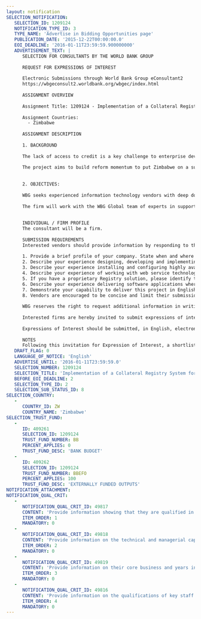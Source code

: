 ```yaml
---
layout: notification
SELECTION_NOTIFICATION: 
   SELECTION_ID: 1209124
   NOTIFICATION_TYPE_ID: 3
   TYPE_NAME: 'Advertise in Bidding Opportunities page'
   PUBLICATION_DATE: '2015-12-22T00:00:00.0'
   EOI_DEADLINE: '2016-01-11T23:59:59.900000000'
   ADVERTISEMENT_TEXT: |
      SELECTION FOR CONSULTANTS BY THE WORLD BANK GROUP
      
      REQUEST FOR EXPRESSIONS OF INTEREST
      
      Electronic Submissions through World Bank Group eConsultant2
      https://wbgeconsult2.worldbank.org/wbgec/index.html
      
      ASSIGNMENT OVERVIEW
      
      Assignment Title: 1209124 - Implementation of a Collateral Registry System for Reserve Bank of Zimbabwe
      
      Assignment Countries:
        - Zimbabwe
      
      ASSIGNMENT DESCRIPTION
      
      1. BACKGROUND
      
      The lack of access to credit is a key challenge to enterprise development in Zimbabwe. Upon request of the Reserve Bank of Zimbabwe (RBZ), the World Bank Group (WBG) has agreed to provide technical assistance to the RBZ in her efforts at improving access to finance for micro, small and medium enterprises (MSMEs)under the umbrella of the Zimbabwe Investment Climate Program(The project). 
      
      The project aims to build reform momentum to put Zimbabwe on a sustainable investment climate reform track. It will support the Government of Zimbabwe to design and implement policy, institutional, legal and regulatory reforms to create an enabling environment for the private sector, especially SMEs. It will support, among other activities, the development and establishment of a modern Secured Transaction Collateral Registry. This system will be centralized, electronic and it will allow the registration of security interests in movable property based on international best practices. 
      
      
      2. OBJECTIVES: 
      
      WBG seeks experienced information technology vendors with deep domain expertise and experience in designing, developing and implementing a secured transactions registry system or Personal Property Registry Systems. Of particular importance is the firms experience working in emerging market countries, especially in Africa, implementing similar types of Registry systems. 
      
      The firm will work with the WBG Global team of experts in supporting the Reserve Bank of Zimbabwe in the design, development and implementation of a Collateral Registry system. The successful firm will be reporting to the RBZ and the WBG global specialist during the design, development and implementation of this system. The firm must demonstrate tangible qualifications in: (1) project and client relationship management; (2) solid understanding of international best practice secured transactions regulatory and institutional frameworks; (3) business and technical requirements gathering; (4) design, development and implementation of notice based, web enabled personal property registry systems; and (5) implementation of training programs for internal and external users of the Registry system. 
      
      
      INDIVIDUAL / FIRM PROFILE
      The consultant will be a firm. 
      
      SUBMISSION REQUIREMENTS
      Interested vendors should provide information by responding to the following below:
      
      1. Provide a brief profile of your company. State when and where you are incorporated, the number of employees, annual revenues, core expertise, experience working in Africa, experience working with an International Organization, Government and Non-governmental agencies;
      2. Describe your experience designing, developing and implementing secured transaction registry systems;
      3. Describe your experience installing and configuring highly available infrastructure solutions that include network, application and database server systems, specifically to support personal property registry systems;
      4. Describe your experience of working with web service technologies, in particular open source technologies;
      5. If you have a proprietary Registry solution, please identify that in your proposal response;
      6. Describe your experience delivering software applications where the hardware was procured under a separate contract;
      7. Demonstrate your capability to deliver this project in English;
      8. Vendors are encouraged to be concise and limit their submission to no more than 25 pages. Responses must be submitted in English. Please do not include any financial cost or information. 
      
      WBG reserves the right to request additional information in writing concerning the content and/or any ambiguities in the responses received as a result of this REOI. Responses to the REOI are for information purposes only and may be used in the formulation of a subsequent solicitation document.
      
      Interested firms are hereby invited to submit expressions of interest.
      
      Expressions of Interest should be submitted, in English, electronically through World Bank Group eTendering (https://wbgeconsult2.worldbank.org/wbgec/index.html)
      
      NOTES
      Following this invitation for Expression of Interest, a shortlist of qualified firms will be formally invited to submit proposals.  Shortlisting and selection will be subject to the availability of funding.
   DRAFT_FLAG: 0
   LANGUAGE_OF_NOTICE: 'English'
   ADVERTISE_UNTIL: '2016-01-11T23:59:59.0'
   SELECTION_NUMBER: 1209124
   SELECTION_TITLE: 'Implementation of a Collateral Registry System for Reserve Bank of Zimbabwe'
   BEFORE_EOI_DEADLINE: 2
   SELECTION_TYPE_ID: 2
   SELECTION_SUB_STATUS_ID: 8
SELECTION_COUNTRY: 
   - 
      COUNTRY_ID: ZW
      COUNTRY_NAME: 'Zimbabwe'
SELECTION_TRUST_FUND: 
   - 
      ID: 409261
      SELECTION_ID: 1209124
      TRUST_FUND_NUMBER: BB
      PERCENT_APPLIES: 0
      TRUST_FUND_DESC: 'BANK BUDGET'
   - 
      ID: 409262
      SELECTION_ID: 1209124
      TRUST_FUND_NUMBER: BBEFO
      PERCENT_APPLIES: 100
      TRUST_FUND_DESC: 'EXTERNALLY FUNDED OUTPUTS'
NOTIFICATION_ATTACHMENT: 
NOTIFICATION_QUAL_CRIT: 
   - 
      NOTIFICATION_QUAL_CRIT_ID: 49817
      CONTENT: 'Provide information showing that they are qualified in the field of the assignment.'
      ITEM_ORDER: 1
      MANDATORY: 0
   - 
      NOTIFICATION_QUAL_CRIT_ID: 49818
      CONTENT: 'Provide information on the technical and managerial capabilities of the firm.'
      ITEM_ORDER: 2
      MANDATORY: 0
   - 
      NOTIFICATION_QUAL_CRIT_ID: 49819
      CONTENT: 'Provide information on their core business and years in business.'
      ITEM_ORDER: 3
      MANDATORY: 0
   - 
      NOTIFICATION_QUAL_CRIT_ID: 49816
      CONTENT: 'Provide information on the qualifications of key staff.'
      ITEM_ORDER: 4
      MANDATORY: 0
---
```


